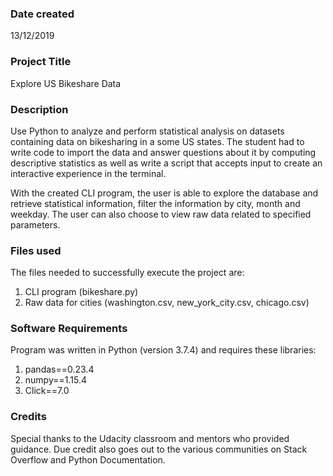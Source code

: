 ### Date created
13/12/2019


###  Project Title
Explore US Bikeshare Data 


### Description
Use Python to analyze and perform statistical analysis on datasets containing data on bikesharing in a some US states. The student had to write code to import the data and answer questions about it by computing descriptive statistics as well as write a script that accepts input to create an interactive experience in the terminal.

With the created CLI program, the user is able to explore the database and retrieve statistical information, filter the information by city, month and weekday. The user can also choose to view raw data related to specified parameters.


### Files used
The files needed to successfully execute the project are:
1. CLI program (bikeshare.py)
2. Raw data for cities (washington.csv, new_york_city.csv, chicago.csv)

### Software Requirements
Program was written in Python (version 3.7.4) and requires these libraries:

1. pandas==0.23.4 
2. numpy==1.15.4 
3. Click==7.0


### Credits
Special thanks to the Udacity classroom and mentors who provided guidance. Due credit also goes out to the various communities on Stack Overflow and Python Documentation.



